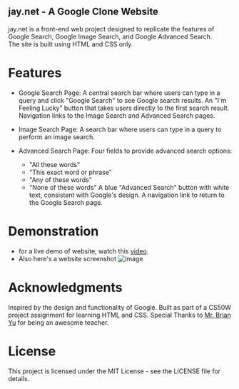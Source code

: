 ## jay.net - A Google Clone Website
jay.net is a front-end web project designed to replicate the features of Google Search, Google Image Search, and Google Advanced Search. <br/>
The site is built using HTML and CSS only. 

# Features

- Google Search Page:
  A central search bar where users can type in a query and click "Google Search" to see Google search results.
  An "I'm Feeling Lucky" button that takes users directly to the first search result.
  Navigation links to the Image Search and Advanced Search pages.

- Image Search Page:
  A search bar where users can type in a query to perform an image search.

- Advanced Search Page:
  Four fields to provide advanced search options:
  - "All these words"
  - "This exact word or phrase"
  - "Any of these words"
  - "None of these words"
  A blue "Advanced Search" button with white text, consistent with Google's design.
  A navigation link to return to the Google Search page.

# Demonstration
- for a live demo of website, watch this [video](https://youtu.be/I94g1TPYSEI).
- Also here's a website screenshot
![image](https://github.com/user-attachments/assets/bcf33562-b911-4cc1-ace2-9e053d909c83)

# Acknowledgments
Inspired by the design and functionality of Google.
Built as part of a CS50W project assignment for learning HTML and CSS.
Special Thanks to [Mr. Brian Yu](https://github.com/brianyu28) for being an awesome teacher.

# License
This project is licensed under the MIT License - see the LICENSE file for details.
